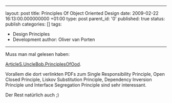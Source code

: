 
---
layout: post
title: Principles Of Object Oriented Design
date: 2009-02-22 16:13:00.000000000 +01:00
type: post
parent_id: '0'
published: true
status: publish
categories: []
tags:
- Design Principles
- Development
author: Oliver van Porten
---
Muss man mal gelesen haben:

[ArticleS.UncleBob.PrinciplesOfOod](http://butunclebob.com/ArticleS.UncleBob.PrinciplesOfOod).

Vorallem die dort verlinkten PDFs zum Single Responsibility Principle, Open Closed Principle, Liskov Substitution Principle, Dependency Inversion Principle und Interface Segregation Principle sind sehr interessant.

Der Rest natürlich auch ;)